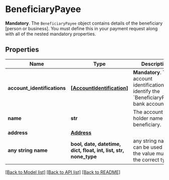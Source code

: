 # BeneficiaryPayee

__Mandatory__. The `BeneficiaryPayee` object contains details of the beneficiary [person or business]. You must define this in your payment request along with all of the nested mandatory properties.

## Properties
Name | Type | Description | Notes
------------ | ------------- | ------------- | -------------
**account_identifications** | [**[AccountIdentification]**](AccountIdentification.md) | __Mandatory__. The account identifications that identify the &#x60;BeneficiaryPayee&#x60; bank account. | 
**name** | **str** | The account holder name of the beneficiary. | [optional] 
**address** | [**Address**](Address.md) |  | [optional] 
**any string name** | **bool, date, datetime, dict, float, int, list, str, none_type** | any string name can be used but the value must be the correct type | [optional]

[[Back to Model list]](../README.md#documentation-for-models) [[Back to API list]](../README.md#documentation-for-api-endpoints) [[Back to README]](../README.md)


